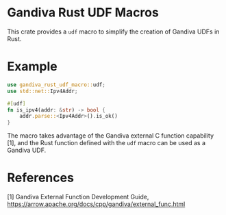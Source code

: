 # Gandiva Rust UDF Macros
This crate provides a `udf` macro to simplify the creation of Gandiva UDFs in Rust.

# Example
```rust
use gandiva_rust_udf_macro::udf;
use std::net::Ipv4Addr;

#[udf]
fn is_ipv4(addr: &str) -> bool {
    addr.parse::<Ipv4Addr>().is_ok()
}
```

The macro takes advantage of the Gandiva external C function capability [1], and the Rust function defined with the `udf` macro can be used as a Gandiva UDF.

# References
[1] Gandiva External Function Development Guide, https://arrow.apache.org/docs/cpp/gandiva/external_func.html
